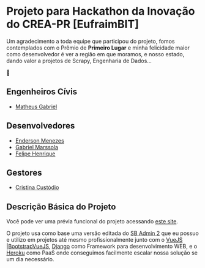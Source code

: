 # Projeto para Hackathon da Inovação do CREA-PR [EufraimBIT]

Um agradecimento a toda equipe que participou do projeto, fomos contemplados com o Prêmio de **Primeiro Lugar** e minha felicidade maior como desenvolvedor é ver a região em que moramos, e nosso estado, dando valor a projetos de Scrapy, Engenharia de Dados... 

 :punch:

## Engenheiros Cívis

- [Matheus Gabriel](https://www.facebook.com/mateus.gabrielmatos)

## Desenvolvedores

- [Enderson Menezes](http://endersonmenezes.com.br)
- [Gabriel Marssola](https://www.facebook.com/gabriel.marssolarosa)
- [Felipe Henrique](https://www.facebook.com/felipe.henrique.16718)

## Gestores

- [Cristina Custódio](https://www.linkedin.com/in/cristina-custodio-10102b94/)

## Descrição Básica do Projeto

Você pode ver uma prévia funcional do projeto acessando [este site](https://www.facebook.com/mateus.gabrielmatos).

O projeto usa como base uma versão editada do [SB Admin 2](https://startbootstrap.com/themes/sb-admin-2/) que eu possuo e utilizo em projetos até mesmo profissionalmente junto com o [VueJS](https://vuejs.org/) |[BootstrapVueJS](https://bootstrap-vue.js.org/), [Django](https://www.djangoproject.com/) como Framework para desenvolvimento WEB, e o [Heroku](https://dashboard.heroku.com/login) como PaaS onde conseguimos facilmente escalar nossa solução se um dia necessário.

